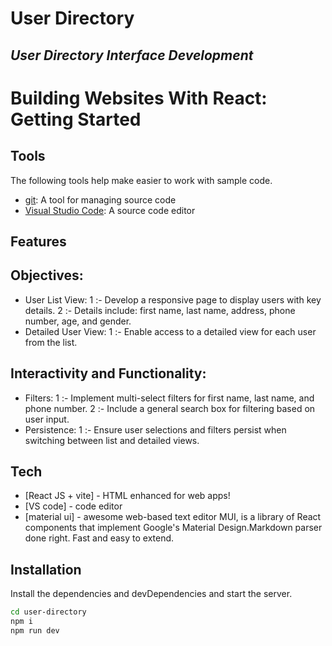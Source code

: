 # User Directory

## _User Directory Interface Development_
# Building Websites With React: Getting Started

## Tools

The following tools help make easier to work with sample code.

- [git](https://git-scm.com/downloads): A tool for managing source code
- [Visual Studio Code](https://code.visualstudio.com/): A source code editor


## Features

## Objectives:

 - User List View:
    1 :- Develop a responsive page to display users with key details.
    2 :- Details include: first name, last name, address, phone number, age, and gender.
- Detailed User View:
    1 :- Enable access to a detailed view for each user from the list.

## Interactivity and Functionality:

- Filters:
 1 :- Implement multi-select filters for first name, last name, and phone number.
 2 :- Include a general search box for filtering based on user input.
- Persistence:
1 :- Ensure user selections and filters persist when switching between list and detailed views.

## Tech

- [React JS + vite] - HTML enhanced for web apps!
- [VS code] - code editor
- [material ui] - awesome web-based text editor MUI, is a library of React components that implement Google's Material Design.Markdown parser done right. Fast and easy to extend.

## Installation

Install the dependencies and devDependencies and start the server.

```sh
cd user-directory
npm i
npm run dev
```
